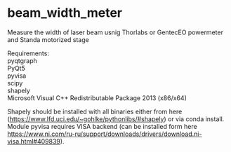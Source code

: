 # beam_width_meter
Measure the width of laser beam usnig Thorlabs or GentecEO powermeter and Standa motorized stage 

Requirements:  
pyqtgraph  
PyQt5  
pyvisa  
scipy  
shapely  
Microsoft Visual C++ Redistributable Package 2013 (x86/x64)

Shapely should be installed with all binaries  either from here (https://www.lfd.uci.edu/~gohlke/pythonlibs/#shapely) or via conda install.
Module pyvisa requires VISA backend (can be installed form here https://www.ni.com/ru-ru/support/downloads/drivers/download.ni-visa.html#409839). 
